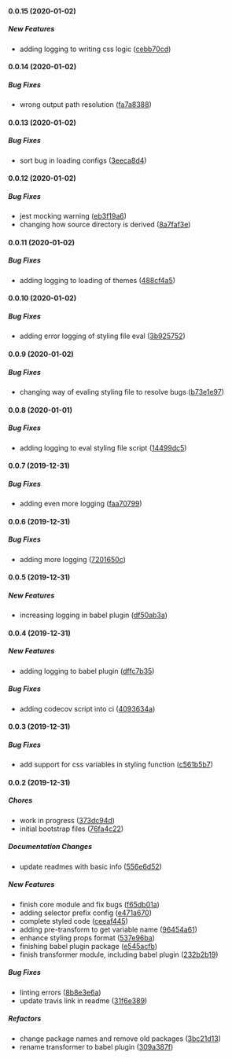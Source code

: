 #### 0.0.15 (2020-01-02)

##### New Features

*  adding logging to writing css logic ([cebb70cd](https://github.com/dylanaubrey/styling/commit/cebb70cdf6ee76bd6eac9f536d46801ae13ce7cd))

#### 0.0.14 (2020-01-02)

##### Bug Fixes

*  wrong output path resolution ([fa7a8388](https://github.com/dylanaubrey/styling/commit/fa7a8388477ddc6ca5c0ea8f08de3eb0946b2e7d))

#### 0.0.13 (2020-01-02)

##### Bug Fixes

*  sort bug in loading configs ([3eeca8d4](https://github.com/dylanaubrey/styling/commit/3eeca8d49dbc8882f6f252f1337a54c7e17ad65c))

#### 0.0.12 (2020-01-02)

##### Bug Fixes

*  jest mocking warning ([eb3f19a6](https://github.com/dylanaubrey/styling/commit/eb3f19a6a78130e07efd811915ba80960a249d68))
*  changing how source directory is derived ([8a7faf3e](https://github.com/dylanaubrey/styling/commit/8a7faf3ee9fcc1238b604e6fea0598f182f8feee))

#### 0.0.11 (2020-01-02)

##### Bug Fixes

*  adding logging to loading of themes ([488cf4a5](https://github.com/dylanaubrey/styling/commit/488cf4a5938b14e6a1a4ca6a16ca37830d4e31b6))

#### 0.0.10 (2020-01-02)

##### Bug Fixes

*  adding error logging of styling file eval ([3b925752](https://github.com/dylanaubrey/styling/commit/3b92575262c5a95bfe4e206b9abc423897e8da63))

#### 0.0.9 (2020-01-02)

##### Bug Fixes

*  changing way of evaling styling file to resolve bugs ([b73e1e97](https://github.com/dylanaubrey/styling/commit/b73e1e9793d16632d0fead670e13d5a741c44d7f))

#### 0.0.8 (2020-01-01)

##### Bug Fixes

*  adding logging to eval styling file script ([14499dc5](https://github.com/dylanaubrey/styling/commit/14499dc51d9461401f697abe1ce3f74d316d9d31))

#### 0.0.7 (2019-12-31)

##### Bug Fixes

*  adding even more logging ([faa70799](https://github.com/dylanaubrey/styling/commit/faa70799e49e3d8cfe8226a31767fb78ceffe55f))

#### 0.0.6 (2019-12-31)

##### Bug Fixes

*  adding more logging ([7201650c](https://github.com/dylanaubrey/styling/commit/7201650c6b47f8561ffa02e04a1fe61c444604f9))

#### 0.0.5 (2019-12-31)

##### New Features

*  increasing logging in babel plugin ([df50ab3a](https://github.com/dylanaubrey/styling/commit/df50ab3ada4293a3a454dbe66a38226ceb7f0c15))

#### 0.0.4 (2019-12-31)

##### New Features

*  adding logging to babel plugin ([dffc7b35](https://github.com/dylanaubrey/styling/commit/dffc7b35590186ae6f1c3ec3d69e8c35e33b3aa7))

##### Bug Fixes

*  adding codecov script into ci ([4093634a](https://github.com/dylanaubrey/styling/commit/4093634a1e9d7d6acac8cdff85271400cc59acdf))

#### 0.0.3 (2019-12-31)

##### Bug Fixes

*  add support for css variables in styling function ([c561b5b7](https://github.com/dylanaubrey/styling/commit/c561b5b7edd6da050a9da2e166f8b97ce43d2ad5))

#### 0.0.2 (2019-12-31)

##### Chores

*  work in progress ([373dc94d](https://github.com/dylanaubrey/styling/commit/373dc94d871b4781adf1f7972038dea42426122d))
*  initial bootstrap files ([76fa4c22](https://github.com/dylanaubrey/styling/commit/76fa4c2268e6aa79c7b3120ae467816fbe6bd294))

##### Documentation Changes

*  update readmes with basic info ([556e6d52](https://github.com/dylanaubrey/styling/commit/556e6d52bf447bda97073b3f43592272693838d4))

##### New Features

*  finish core module and fix bugs ([f65db01a](https://github.com/dylanaubrey/styling/commit/f65db01ab68a58f1474d4b2454d2b44b1dbc9933))
*  adding selector prefix config ([e471a670](https://github.com/dylanaubrey/styling/commit/e471a67015c37c2f3530a25c624d7730f5eb84af))
*  complete styled code ([ceeaf445](https://github.com/dylanaubrey/styling/commit/ceeaf445ba960f92bc8143e8a8b290ce7de9f069))
*  adding pre-transform to get variable name ([96454a61](https://github.com/dylanaubrey/styling/commit/96454a61743e805a11cbda01da49225acd0c85f0))
*  enhance styling props format ([537e96ba](https://github.com/dylanaubrey/styling/commit/537e96ba5912815a19bc45d7fce3044359e510ef))
*  finishing babel plugin package ([e545acfb](https://github.com/dylanaubrey/styling/commit/e545acfbaf2535dab1cb3e8ebde04adc68ea2e46))
*  finish transformer module, including babel plugin ([232b2b19](https://github.com/dylanaubrey/styling/commit/232b2b19ea932940fe12c94cdd58d2889e567e16))

##### Bug Fixes

*  linting errors ([8b8e3e6a](https://github.com/dylanaubrey/styling/commit/8b8e3e6aa905c33e3d8a67955e758cdac07ee925))
*  update travis link in readme ([31f6e389](https://github.com/dylanaubrey/styling/commit/31f6e389b9ae9f4361caa9bfdaacdd0a6400a5a3))

##### Refactors

*  change package names and remove old packages ([3bc21d13](https://github.com/dylanaubrey/styling/commit/3bc21d131657737a29cae101b2afc7e09897bd59))
*  rename transformer to babel plugin ([309a387f](https://github.com/dylanaubrey/styling/commit/309a387f4640b11efe50d3b9428651a69889fe28))

